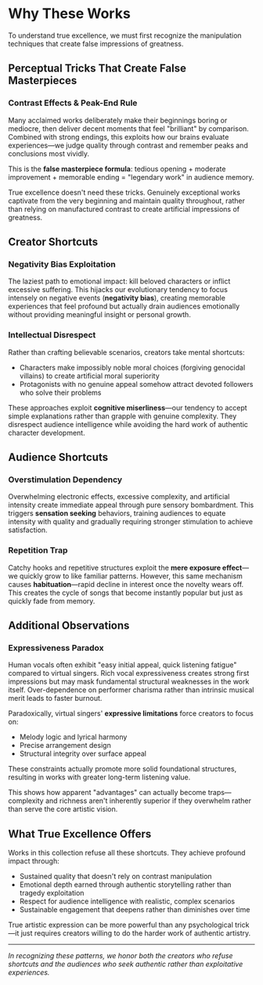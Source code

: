 # Why These Works

To understand true excellence, we must first recognize the manipulation techniques that create false impressions of greatness.

## Perceptual Tricks That Create False Masterpieces

### Contrast Effects & Peak-End Rule

Many acclaimed works deliberately make their beginnings boring or mediocre, then deliver decent moments that feel "brilliant" by comparison. Combined with strong endings, this exploits how our brains evaluate experiences—we judge quality through contrast and remember peaks and conclusions most vividly.

This is the **false masterpiece formula**: tedious opening + moderate improvement + memorable ending = "legendary work" in audience memory.

True excellence doesn't need these tricks. Genuinely exceptional works captivate from the very beginning and maintain quality throughout, rather than relying on manufactured contrast to create artificial impressions of greatness.

## Creator Shortcuts

### Negativity Bias Exploitation

The laziest path to emotional impact: kill beloved characters or inflict excessive suffering. This hijacks our evolutionary tendency to focus intensely on negative events (**negativity bias**), creating memorable experiences that feel profound but actually drain audiences emotionally without providing meaningful insight or personal growth.

### Intellectual Disrespect

Rather than crafting believable scenarios, creators take mental shortcuts:

- Characters make impossibly noble moral choices (forgiving genocidal villains) to create artificial moral superiority
- Protagonists with no genuine appeal somehow attract devoted followers who solve their problems

These approaches exploit **cognitive miserliness**—our tendency to accept simple explanations rather than grapple with genuine complexity. They disrespect audience intelligence while avoiding the hard work of authentic character development.

## Audience Shortcuts

### Overstimulation Dependency

Overwhelming electronic effects, excessive complexity, and artificial intensity create immediate appeal through pure sensory bombardment. This triggers **sensation seeking** behaviors, training audiences to equate intensity with quality and gradually requiring stronger stimulation to achieve satisfaction.

### Repetition Trap

Catchy hooks and repetitive structures exploit the **mere exposure effect**—we quickly grow to like familiar patterns. However, this same mechanism causes **habituation**—rapid decline in interest once the novelty wears off. This creates the cycle of songs that become instantly popular but just as quickly fade from memory.

## Additional Observations

### Expressiveness Paradox

Human vocals often exhibit "easy initial appeal, quick listening fatigue" compared to virtual singers. Rich vocal expressiveness creates strong first impressions but may mask fundamental structural weaknesses in the work itself. Over-dependence on performer charisma rather than intrinsic musical merit leads to faster burnout.

Paradoxically, virtual singers' **expressive limitations** force creators to focus on:

- Melody logic and lyrical harmony
- Precise arrangement design
- Structural integrity over surface appeal

These constraints actually promote more solid foundational structures, resulting in works with greater long-term listening value.

This shows how apparent "advantages" can actually become traps—complexity and richness aren't inherently superior if they overwhelm rather than serve the core artistic vision.

## What True Excellence Offers

Works in this collection refuse all these shortcuts. They achieve profound impact through:

- Sustained quality that doesn't rely on contrast manipulation
- Emotional depth earned through authentic storytelling rather than tragedy exploitation
- Respect for audience intelligence with realistic, complex scenarios
- Sustainable engagement that deepens rather than diminishes over time

True artistic expression can be more powerful than any psychological trick—it just requires creators willing to do the harder work of authentic artistry.

---

_In recognizing these patterns, we honor both the creators who refuse shortcuts and the audiences who seek authentic rather than exploitative experiences._
